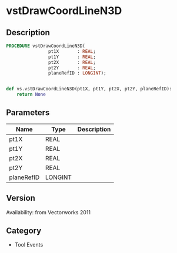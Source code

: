 # vstDrawCoordLineN3D

## Description
```pascal
PROCEDURE vstDrawCoordLineN3D(
				pt1X       : REAL;
				pt1Y       : REAL;
				pt2X       : REAL;
				pt2Y       : REAL;
				planeRefID : LONGINT);
```

```python

def vs.vstDrawCoordLineN3D(pt1X, pt1Y, pt2X, pt2Y, planeRefID):
    return None
```

## Parameters
|Name|Type|Description|
|---|---|---|
|pt1X|REAL||
|pt1Y|REAL||
|pt2X|REAL||
|pt2Y|REAL||
|planeRefID|LONGINT||

## Version
Availability: from Vectorworks 2011
## Category
* Tool Events

